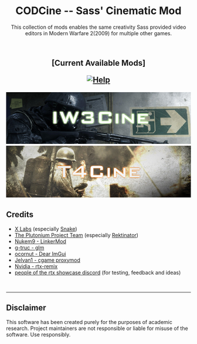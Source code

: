 
<h1 align="center">CODCine -- Sass' Cinematic Mod</h3>

<div align="center" markdown="1"> 

This collection of mods enables the same creativity Sass provided video  
editors in Modern Warfare 2(2009) for multiple other games.

<br>

<h2 align="center"> [Current Available Mods] 

<a href="https://github.com/dtpln/iw3cine"><img src="[https://raw.githubusercontent.com/dtpln/codcine/main/assets/img/iw3cine.png]" style="width:809px;height:226px;" alt="Help"></a>

[![IW3Cine](https://raw.githubusercontent.com/dtpln/codcine/main/assets/img/iw3cine.png 'IW3Cine')](https://github.com/dtpln/iw3cine)
[![T4Cine](https://raw.githubusercontent.com/dtpln/codcine/main/assets/img/t4cine.png 'T4Cine')](https://github.com/dtpln/t4cine)
</div>

## Credits
- [X Labs](https://github.com/XLabsProject) (especially [Snake](https://github.com/momo5502))
- [The Plutonium Project Team](https://plutonium.pw/) (especially [Rektinator](https://github.com/RektInator))
- [Nukem9 - LinkerMod](https://github.com/Nukem9/LinkerMod)
- [g-truc - glm](https://github.com/g-truc/glm/)
- [ocornut - Dear ImGui](https://github.com/ocornut/imgui)
- [Jelvan1 - cgame proxymod](https://github.com/Jelvan1/cgame_proxymod)
- [Nvidia - rtx-remix](https://github.com/NVIDIAGameWorks/rtx-remix)
- [people of the rtx showcase discord](https://discord.gg/j6sh7JD3v9) (for testing, feedback and ideas)

<br>

___

## Disclaimer
This software has been created purely for the purposes of academic research. Project maintainers are not responsible or liable for misuse of the software. Use responsibly.
